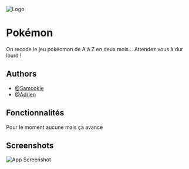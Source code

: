 ![Logo](https://cdn.freelogovectors.net/wp-content/uploads/2020/02/pokemon-logo.png)

    
# Pokémon

On recode le jeu pokéomon de A à Z en deux mois...
Attendez vous à dur lourd !


## Authors

- [@Samookie](https://github.com/samookie/)
- [@Adrien](https://github.com/Adrien-Fr)

  
## Fonctionnalités

Pour le moment aucune mais ça avance

  
## Screenshots

![App Screenshot](https://via.placeholder.com/468x300?text=App+Screenshot+Here)

  
